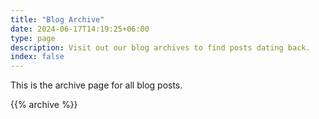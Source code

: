 ```yaml
---
title: "Blog Archive"
date: 2024-06-17T14:19:25+06:00
type: page
description: Visit out our blog archives to find posts dating back.
index: false
---
```


This is the archive page for all blog posts.

{{% archive %}}
